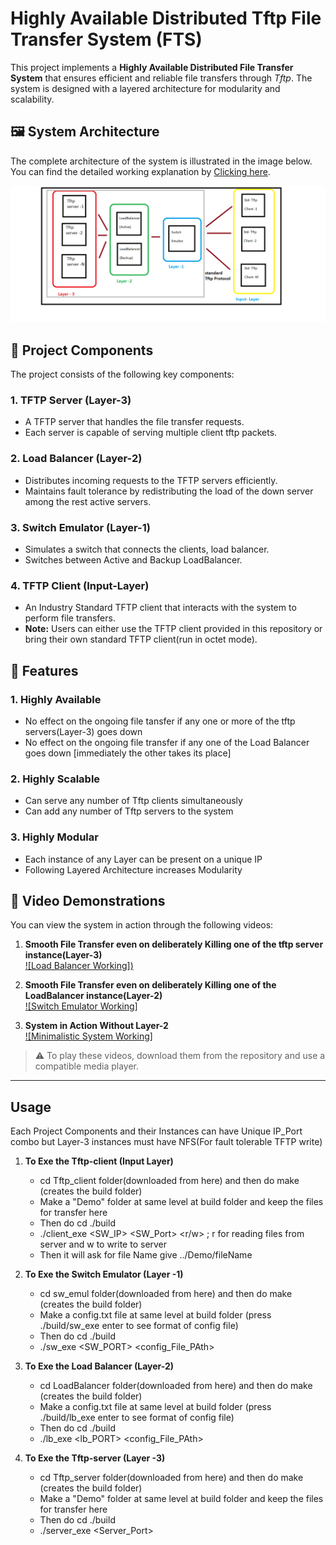 # Highly Available Distributed Tftp File Transfer System (FTS)

This project implements a **Highly Available Distributed File Transfer System** that ensures efficient and reliable file transfers through *Tftp*. The system is designed with a layered architecture for modularity and scalability.

## 🖼️ System Architecture

The complete architecture of the system is illustrated in the image below. You can find the detailed working explanation by  [Clicking here](ReadMe_Utils/distributed_FTS_arch.pdf).

![System Architecture](ReadMe_Utils/architecture.png)

## 📂 Project Components

The project consists of the following key components:

### 1. **TFTP Server (Layer-3)**
   - A TFTP server that handles the file transfer requests.
   - Each server is capable of serving multiple client tftp packets.

### 2. **Load Balancer (Layer-2)**
   - Distributes incoming requests to the TFTP servers efficiently.
   - Maintains fault tolerance by redistributing the load of the down server among the rest active servers.

### 3. **Switch Emulator (Layer-1)**
   - Simulates a switch that connects the clients, load balancer.
   - Switches between Active and Backup LoadBalancer.

### 4. **TFTP Client (Input-Layer)**
   - An Industry Standard TFTP client that interacts with the system to perform file transfers.
   - **Note:** Users can either use the TFTP client provided in this repository or bring their own standard TFTP client(run in octet mode).


## 🚀 Features

### 1. **Highly Available**
   - No effect on the ongoing file tansfer if any one or more of the tftp servers(Layer-3) goes down
   - No effect on the ongoing file transfer if any one of the Load Balancer goes down [immediately the other takes its place]

### 2. **Highly Scalable**
   - Can serve any number of Tftp clients simultaneously
   - Can add any number of Tftp servers to the system

### 3. **Highly Modular**
   - Each instance of any Layer can be present on a unique IP
   - Following Layered Architecture increases Modularity


## 🎥 Video Demonstrations

You can view the system in action through the following videos:

1. **Smooth File Transfer even on deliberately Killing one of the tftp server instance(Layer-3)**  
   [![Load Balancer Working])](ReadMe_Utils/kill_Layer_3.mp4 "Click to watch the video")

2. **Smooth File Transfer even on deliberately Killing one of the LoadBalancer instance(Layer-2)**   
   [![Switch Emulator Working]](ReadMe_Utils/kill_Layer_2.mp4 "Click to watch the video")

3. **System in Action Without Layer-2**  
   [![Minimalistic System Working]](ReadMe_Utils/without_LB.mp4 "Click to watch the video")

> ⚠️ To play these videos, download them from the repository and use a compatible media player.

---

##  Usage

Each Project Components and their Instances can have Unique IP_Port combo but Layer-3 instances must have NFS(For fault tolerable TFTP write) 

1. **To Exe the Tftp-client (Input Layer)**
   -  cd Tftp_client folder(downloaded from here) and then do make (creates the build folder)
   -  Make a "Demo" folder at same level at build folder and keep the files for transfer here
   -  Then do cd ./build
   -  ./client_exe <SW_IP> <SW_Port> <r/w> ; r for reading files from server and w to write to server
   -  Then it will ask for file Name give ../Demo/fileName

2. **To Exe the Switch Emulator (Layer -1)**
   -  cd sw_emul folder(downloaded from here) and then do make (creates the build folder)
   -  Make a config.txt file at same level at build folder (press ./build/sw_exe enter to see format of config file)
   -  Then do cd ./build
   -  ./sw_exe <SW_PORT> <config_File_PAth>

3. **To Exe the Load Balancer (Layer-2)**
   -  cd LoadBalancer folder(downloaded from here) and then do make (creates the build folder)
   -  Make a config.txt file at same level at build folder (press ./build/lb_exe enter to see format of config file)
   -  Then do cd ./build
   -  ./lb_exe <lb_PORT> <config_File_PAth>

4. **To Exe the Tftp-server (Layer -3)**
   -  cd Tftp_server folder(downloaded from here) and then do make (creates the build folder)
   -  Make a "Demo" folder at same level at build folder and keep the files for transfer here
   -  Then do cd ./build
   -  ./server_exe <Server_Port>
